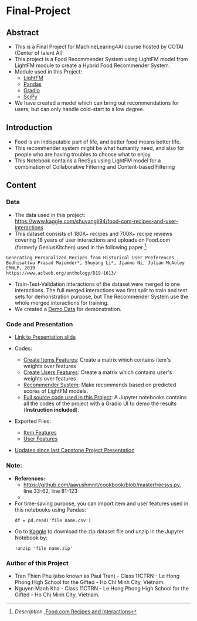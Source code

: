 # Final-Project
## Abstract
- This is a Final Project for MachineLearing4AI course hosted by COTAI (Center of talent AI)
- This project is a Food Recommender System using LightFM model from LightFM module to create a Hybrid Food Recommender System.
- Module used in this Project: 
	- [LightFM](https://making.lyst.com/lightfm/docs/home.html)
	- [Pandas](https://pandas.pydata.org/)
	- [Gradio](https://www.gradio.app/)
	- [SciPy](https://www.scipy.org/)
- We have created a model which can bring out recommendations for users, but can only handle cold-start to a low degree.

## Introduction
- Food is an indisputable part of life, and better food means better life. 
- This recommender system might be what humanity need, and also for people who are having troubles to choose what to enjoy.
- This Notebook contains a RecSys using LightFM model for a combination of Collaborative Filtering and Content-based Filtering
## Content
### Data
- The data used in this project: https://www.kaggle.com/shuyangli94/food-com-recipes-and-user-interactions
- This dataset consists of 180K+ recipes and 700K+ recipe reviews covering 18 years of user interactions and uploads on Food.com (formerly GeniusKitchen) used in the following paper [^1]: 
```
Generating Personalized Recipes from Historical User Preferences
Bodhisattwa Prasad Majumder*, Shuyang Li*, Jianmo Ni, Julian McAuley
EMNLP, 2019
https://www.aclweb.org/anthology/D19-1613/
```
- Train-Test-Validation interactions of the dataset were merged to one interactions. The full merged interactions was first split to train and test sets for demonstration purpose, but The Recommender System use the whole merged interactions for training. 
- We created a [Demo Data](https://github.com/Kha1135123/FoodRecommenderSystem_FinalProject/blob/main/Demo_file.csv) for demonstration.

### Code and Presentation
- [Link to Presentation slide](https://hackmd.io/@Kha/BkUvYPqeO#/)

- Codes:
	- [Create Items Features](https://github.com/Kha1135123/Final-Project/blob/main/create_item_features.py): Create a matrix which contains item's weights over features 
	- [Create Users Features](https://github.com/Kha1135123/Final-Project/blob/main/create_user_features.py): Create a matrix which contains user's weights over features
	- [Recommender System](https://github.com/Kha1135123/Final-Project/blob/main/create_recsys.py): Make recommends based on predicted scores of LightFM models.
	- [Full source code used in this Project](https://github.com/Kha1135123/FoodRecommenderSystem_FinalProject/blob/main/FinalProject.ipynb): A Jupyter notebooks contains all the codes of the project with a Gradio UI to demo the results (**Instruction included**).

- Exported Files: 
	- [Item Features](https://drive.google.com/file/d/1-2NHRb9oGlH7_3bWAeLoKcZ5xpbp0O0m/view?usp=sharing)
	- [User Features](https://drive.google.com/file/d/1-1yw5LwCm8ryhPZKkmJRNicLKNiVHdE0/view?usp=sharing)
- [Updates since last Capstone Project Presentation](https://github.com/Kha1135123/FoodRecommenderSystem_FinalProject/blob/main/changes.md) 
	
### Note: 
- **References:** 
 	- https://github.com/aayushmnit/cookbook/blob/master/recsys.py, line 33-62, line 81-123
	- [^1]: *Description* ,[Food.com Recipes and Interactions](https://www.kaggle.com/shuyangli94/food-com-recipes-and-user-interactions)
- For time-saving purpose, you can import item and user features used in this notebooks using Pandas:
	```
	df = pd.read('file name.csv')
	```
- Go to [Kaggle](https://www.kaggle.com/shuyangli94/food-com-recipes-and-user-interactions) to download the zip dataset file and unzip in the Jupyter Notebook by: 
	```
	!unzip 'file name.zip'
	```
### Author of this Project
- Tran Thien Phu (also known as Paul Tran) - Class 11CTRN - Le Hong Phong High School for the Gifted - Ho Chi Minh City, Vietnam.
- Nguyen Manh Kha - Class 11CTRN - Le Hong Phong High School for the Gifted - Ho Chi Minh City, Vietnam.

